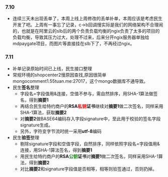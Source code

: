 ### 7.10
* 连续三天未出现丢单了，本周上线上周修改的丢单补单，本周应该是考虑民生开发了吧。上周有一事忘了记录，c->b回调慢实际是我们的网络架构不合理闹的，也就是在阿里云的slb后的两个负责负载均衡的ngix负责了太多的项目的负载均衡，导致其压力过大，处理不过来，后来分开ngix服务器单独给mdpaygate项目，而图片等直接挂在slb下了，不再经过ngix。

### 7.11

* 补单记录原始时间已上线，民生接口整理
* 常规环境的shopcenter2慢原因查找,原因很简单mongocomment1.55tuan.me:27017，这个mongo数据库不通导致。
* 民生**签名**整理
    * 字段名=字段值用&连接，空值不参与，需自然排序，用SHA-1算法做签名，得到**摘要1**
    * 再结合民生给特约商户的**RSA<font color=red>私钥</font>证书**继续对**摘要1**做二次签名，同样采用SHA-1算法，获取**摘要2**
    * 对**摘要2**做BASE64编码存入字段signature中，至此用于校验的签名字段signature生成。
    * 另外，字符变字节流时统一采用**utf-8**编码
* 民生**验签**整理
    * 剔除signature字段和空值字段，自然排序，同样依照字段名=字段值用&连接，用SHA-1算法签名，得到**摘要1**
    * 用民生给特约商户的**RSA<font color=green>公钥</font>证书**对**摘要1**做二次签名，同样采用SHA-1算法，得到**摘要2**
    * 对比**摘要2**和signature字段值是否相等，相等则验签通过，否则扔掉。
